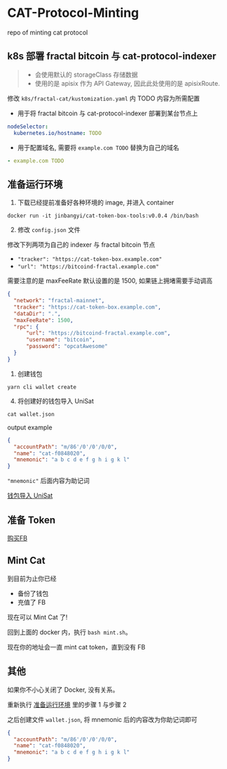 # CAT-Protocol-Minting

repo of minting cat protocol

## k8s 部署 fractal bitcoin 与 cat-protocol-indexer

> - 会使用默认的 storageClass 存储数据
> - 使用的是 apisix 作为 API Gateway, 因此此处使用的是 apisixRoute.

修改 `k8s/fractal-cat/kustomization.yaml` 内 TODO 内容为所需配置

- 用于将 fractal bitcoin 与 cat-protocol-indexer 部署到某台节点上

```yaml
nodeSelector: 
  kubernetes.io/hostname: TODO
```

- 用于配置域名, 需要将 `example.com TODO` 替换为自己的域名

```yaml
- example.com TODO
```

## 准备运行环境

1. 下载已经提前准备好各种环境的 image, 并进入 container

`docker run -it jinbangyi/cat-token-box-tools:v0.0.4 /bin/bash`

2. 修改 `config.json` 文件

修改下列两项为自己的 indexer 与 fractal bitcoin 节点

- `"tracker": "https://cat-token-box.example.com"`
- `"url": "https://bitcoind-fractal.example.com"`

需要注意的是 maxFeeRate 默认设置的是 1500, 如果链上拥堵需要手动调高

```json
{
  "network": "fractal-mainnet",
  "tracker": "https://cat-token-box.example.com",
  "dataDir": ".",
  "maxFeeRate": 1500,
  "rpc": {
      "url": "https://bitcoind-fractal.example.com",
      "username": "bitcoin",
      "password": "opcatAwesome"
  }
}
```

1. 创建钱包

`yarn cli wallet create`

4. 将创建好的钱包导入 UniSat

`cat wallet.json`

output example

```json
{
  "accountPath": "m/86'/0'/0'/0/0",
  "name": "cat-f0848020",
  "mnemonic": "a b c d e f g h i g k l"
}
```

`"mnemonic"` 后面内容为助记词

[钱包导入 UniSat](钱包导入UniSat.md)

## 准备 Token

[购买FB](购买FB.md)

## Mint Cat

到目前为止你已经

- 备份了钱包
- 充值了 FB

现在可以 Mint Cat 了!

回到上面的 docker 内，执行 `bash mint.sh`。

现在你的地址会一直 mint cat token，直到没有 FB

## 其他

如果你不小心关闭了 Docker, 没有关系。

重新执行 [准备运行环境](#准备运行环境) 里的步骤 1 与步骤 2

之后创建文件 `wallet.json`, 将 mnemonic 后的内容改为你助记词即可

```json
{
  "accountPath": "m/86'/0'/0'/0/0",
  "name": "cat-f0848020",
  "mnemonic": "a b c d e f g h i g k l"
}
```
